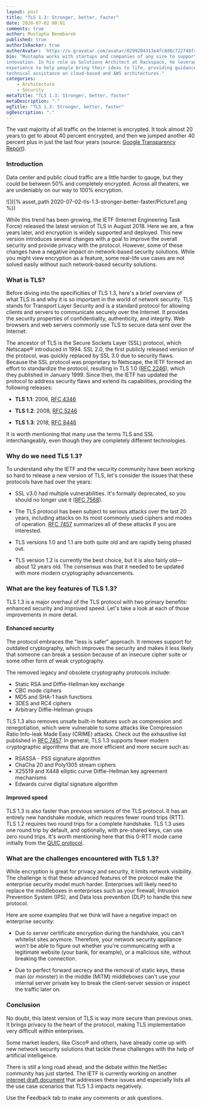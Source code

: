 ```yaml
---
layout: post
title: "TLS 1.3: Stronger, better, faster"
date: 2020-07-02 00:01
comments: true
author: Mustapha Benmbarek
published: true
authorIsRacker: true
authorAvatar: 'https://s.gravatar.com/avatar/0299204313e4fc8d8c722748fa21a6b2?s=80'
bio: "Mustapha works with startups and companies of any size to support their
innovation. In his role as Solutions Architect at Rackspace, he leverages his
experience to help people bring their ideas to life, providing guidance and
technical assistance on cloud-based and AWS architectures."
categories:
    - Architecture
    - Security
metaTitle: "TLS 1.3: Stronger, better, faster"
metaDescription: "."
ogTitle: "TLS 1.3: Stronger, better, faster"
ogDescription: "."
---
```


The vast majority of all traffic on the Internet is encrypted. It took almost
20 years to get to about 40 percent encrypted, and then we jumped another 40
percent plus in just the last four years (source:
[Google Transparency Report](https://transparencyreport.google.com/https/overview)).

<!-- more -->

### Introduction

Data center and public cloud traffic are a little harder to gauge, but they
could be between 50% and completely encrypted. Across all theaters, we are
undeniably on our way to 100% encryption.

![]({% asset_path 2020-07-02-tls-1.3-stronger-better-faster/Picture1.png %})

While this trend has been growing, the IETF (Internet Engineering Task Force)
released the latest version of TLS in August 2018. Here we are, a few years later,
and encryption is widely supported and deployed. This new version introduces
several changes with a goal to improve the overall security and provide privacy
with the protocol. However, some of these changes have a negative impact on
network-based security solutions. While you might view encryption as a feature,
some real-life use cases are not solved easily without such network-based
security solutions.

### What is TLS?

Before diving into the specificities of TLS 1.3, here's a brief overview of what
TLS is and why it is so important in the world of network security. TLS stands
for Transport Layer Security and is a standard protocol for allowing clients and
servers to communicate securely over the Internet. It provides the security
properties of confidentiality, authenticity, and integrity. Web browsers and web
servers commonly use TLS to secure data sent over the Internet.

The ancestor of TLS is the Secure Sockets Layer (SSL) protocol, which Netscape&reg;
introduced in 1994. SSL 2.0, the first publicly released version of the protocol,
was quickly replaced by SSL 3.0 due to security flaws. Because the SSL protocol
was proprietary to Netscape, the IETF formed an effort to standardize the protocol,
resulting in TLS 1.0 ([RFC 2246](https://tools.ietf.org/html/rfc2246)), which
they published in January 1999. Since then, the IETF has updated the protocol to
address security flaws and extend its capabilities, providing the following
releases:

- **TLS 1.1**: 2006, [RFC 4346](https://tools.ietf.org/html/rfc4346)

- **TLS 1.2**: 2008, [RFC 5246](https://tools.ietf.org/html/rfc5246)

- **TLS 1.3**: 2018, [RFC 8446](https://tools.ietf.org/html/rfc8446)

It is worth mentioning that many use the terms TLS and SSL interchangeably, even
though they are completely different technologies.

### Why do we need TLS 1.3?

To understand why the IETF and the security community have been working so hard
to release a new version of TLS, let's consider the issues that these protocols
have had over the years:

- SSL v3.0 had multiple vulnerabilities. It's formally deprecated, so you should
  no longer use it ([RFC 7568](https://tools.ietf.org/html/rfc7568)).

- The TLS protocol has been subject to serious attacks over the last 20 years,
  including attacks on its most commonly used ciphers and modes of operation.
  [RFC 7457](https://tools.ietf.org/html/rfc7457) summarizes all of these attacks
  if you are interested.

- TLS versions 1.0 and 1.1 are both quite old and are rapidly being phased
  out.

- TLS version 1.2 is currently the best choice, but it is also fairly
  old&mdash;about 12 years old. The consensus was that it needed to be updated
  with more modern cryptography advancements.

### What are the key features of TLS 1.3?

TLS 1.3 is a major overhaul of the TLS protocol with two primary benefits:
enhanced security and improved speed. Let's take a look at each of those
improvements in more detail.

#### Enhanced security

The protocol embraces the "less is safer" approach. It removes support for
outdated cryptography, which improves the security and makes it less likely that
someone can break a session because of an insecure cipher suite or some other
form of weak cryptography.

The removed legacy and obsolete cryptography protocols include:

- Static RSA and Diffie-Hellman key exchange
- CBC mode ciphers
- MD5 and SHA-1 hash functions
- 3DES and RC4 ciphers
- Arbitrary Diffie-Hellman groups

TLS 1.3 also removes unsafe built-in features such as compression and
renegotiation, which were vulnerable to some attacks like Compression Ratio
Info-leak Made Easy (CRIME) attacks. Check out the exhaustive list published in
[RFC 7457](https://tools.ietf.org/html/rfc7457). In general, TLS 1.3 supports
fewer modern cryptographic algorithms that are more efficient and more secure
such as:

- RSASSA - PSS signature algorithm
- ChaCha 20 and Poly1305 stream ciphers
- X25519 and X448 elliptic curve Diffie-Hellman key agreement mechanisms
- Edwards curve digital signature algorithm

#### Improved speed

TLS 1.3 is also faster than previous versions of the TLS protocol. It has an
entirely new handshake module, which requires fewer round trips (RTT). TLS 1.2
requires two round trips for a complete handshake. TLS 1.3 uses one round trip
by default, and optionally, with pre-shared keys, can use zero round trips. It's
worth mentioning here that this 0-RTT mode came initially from the
[QUIC protocol](https://www.developer.rackspace.com/blog/quic-a-game-changer/).

### What are the challenges encountered with TLS 1.3?

While encryption is great for privacy and security, it limits network visibility.
The challenge is that these advanced features of the protocol make the enterprise
security model much harder. Enterprises will likely need to replace the
middleboxes in enterprises such as your firewall, Intrusion Prevention System
(IPS), and Data loss prevention (DLP) to handle this new protocol.

Here are some examples that we think will have a negative impact on enterprise
security:

- Due to server certificate encryption during the handshake, you can't whitelist
sites anymore. Therefore, your network security appliance won't be able to figure
out whether you're communicating with a legitimate website (your bank, for example),
or a malicious site, without breaking the connection.

- Due to perfect forward secrecy and the removal of static keys, these man
(or monster) in the middle (MITM) middleboxes can't use your internal server
private key to break the client-server session or inspect the traffic later on.

### Conclusion

No doubt, this latest version of TLS is way more secure than previous ones. It
brings privacy to the heart of the protocol, making TLS implementation very
difficult within enterprises.

Some market leaders, like Cisco&reg; and others, have already come up with new
network security solutions that tackle these challenges with the help of artificial
intelligence.

There is still a long road ahead, and the debate within the NetSec community has
just started. The IETF is currently working on another
[internet draft document](https://tools.ietf.org/html/draft-camwinget-tls-use-cases-05)
that addresses these issues and especially lists all the use case scenarios that
TLS 1.3 impacts negatively.

Use the Feedback tab to make any comments or ask questions.
